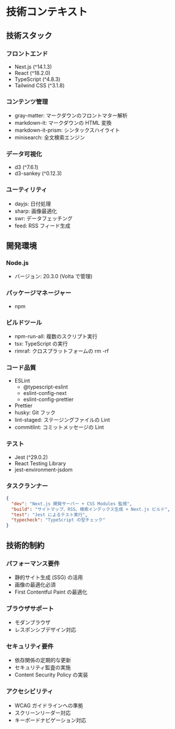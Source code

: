 # 技術コンテキスト

## 技術スタック

### フロントエンド

- Next.js (^14.1.3)
- React (^18.2.0)
- TypeScript (^4.8.3)
- Tailwind CSS (^3.1.8)

### コンテンツ管理

- gray-matter: マークダウンのフロントマター解析
- markdown-it: マークダウンの HTML 変換
- markdown-it-prism: シンタックスハイライト
- minisearch: 全文検索エンジン

### データ可視化

- d3 (^7.6.1)
- d3-sankey (^0.12.3)

### ユーティリティ

- dayjs: 日付処理
- sharp: 画像最適化
- swr: データフェッチング
- feed: RSS フィード生成

## 開発環境

### Node.js

- バージョン: 20.3.0 (Volta で管理)

### パッケージマネージャー

- npm

### ビルドツール

- npm-run-all: 複数のスクリプト実行
- tsx: TypeScript の実行
- rimraf: クロスプラットフォームの rm -rf

### コード品質

- ESLint
  - @typescript-eslint
  - eslint-config-next
  - eslint-config-prettier
- Prettier
- husky: Git フック
- lint-staged: ステージングファイルの Lint
- commitlint: コミットメッセージの Lint

### テスト

- Jest (^29.0.2)
- React Testing Library
- jest-environment-jsdom

### タスクランナー

```json
{
  "dev": "Next.js 開発サーバー + CSS Modules 監視",
  "build": "サイトマップ、RSS、検索インデックス生成 + Next.js ビルド",
  "test": "Jest によるテスト実行",
  "typecheck": "TypeScript の型チェック"
}
```

## 技術的制約

### パフォーマンス要件

- 静的サイト生成 (SSG) の活用
- 画像の最適化必須
- First Contentful Paint の最適化

### ブラウザサポート

- モダンブラウザ
- レスポンシブデザイン対応

### セキュリティ要件

- 依存関係の定期的な更新
- セキュリティ監査の実施
- Content Security Policy の実装

### アクセシビリティ

- WCAG ガイドラインへの準拠
- スクリーンリーダー対応
- キーボードナビゲーション対応
